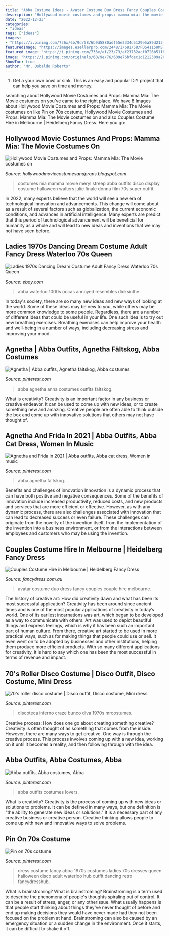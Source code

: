 ```yaml
---
title: "Abba Costume Ideas ~ Avatar Costume Duo Dress Fancy Couples Couple Hire Melbourne"
description: "Hollywood movie costumes and props: mamma mia: the movie costumes on"
date: "2022-12-23"
categories:
- "ideas"
tags: ["ideas"]
images:
- "https://i.pinimg.com/736x/6b/9d/58/6b9d5880adf55e2334d5129e5a89d213--adult-fancy-dress-ladies-fancy-dress.jpg"
featuredImage: "https://images.esellerpro.com/2448/I/681/58/FDS41159MSTR.jpg"
featured_image: "https://i.pinimg.com/736x/af/23/73/af23732acf0726b51f8f7b7a1527f191.jpg"
image: "https://i.pinimg.com/originals/60/9e/76/609e76bfdec1c1212309a2c96f811f1e.jpg"
ShowToc: true
author: "Mr. Osbaldo Roberts"
---
```



1. Get a your own bowl or sink. This is an easy and popular DIY project that can help you save on time and money.

	

		
searching about Hollywood Movie Costumes and Props: Mamma Mia: The Movie costumes on you've came to the right place. We have 8 Images about Hollywood Movie Costumes and Props: Mamma Mia: The Movie costumes on like Pin on 70s costume, Hollywood Movie Costumes and Props: Mamma Mia: The Movie costumes on and also Couples Costume Hire in Melbourne | Heidelberg Fancy Dress. Here you go:
		
    
## Hollywood Movie Costumes And Props: Mamma Mia: The Movie Costumes On

<img loading=lazy src="https://2.bp.blogspot.com/-kFXz7juyTGU/T6MOiOIeeJI/AAAAAAAArDo/7J80a1HJwDI/s1600/Meryl+Streep+mammamia+costumes.jpg" onerror="this.onerror=null;this.src='https://tse1.mm.bing.net/th?id=OIP.6v0WEqpddCoUdEq2sRWrzAHaK5&amp;pid=15.1';" alt="Hollywood Movie Costumes and Props: Mamma Mia: The Movie costumes on">

_Source: hollywoodmoviecostumesandprops.blogspot.com_

>costumes mia mamma movie meryl streep abba outfits disco display costume halloween walters julie finale donna film 70s super outfit. 

	

In 2022, many experts believe that the world will see a new era of technological innovation and advancements. This change will come about as a result of several factors such as globalization, the current economic conditions, and advances in artificial intelligence. Many experts are predict that this period of technological advancement will be beneficial for humanity as a whole and will lead to new ideas and inventions that we may not have seen before.

    
## Ladies 1970s Dancing Dream Costume Adult Fancy Dress Waterloo 70s Queen

<img loading=lazy src="https://images.esellerpro.com/2448/I/681/58/FDS41159MSTR.jpg" onerror="this.onerror=null;this.src='https://tse4.mm.bing.net/th?id=OIP.a51YgK31XiM01RKeWonSEwHaJ4&amp;pid=15.1';" alt="Ladies 1970s Dancing Dream Costume Adult Fancy Dress Waterloo 70s Queen">

_Source: ebay.com_

>abba waterloo 1000s occas annoyed resembles dicksinthe. 

	

In today's society, there are so many new ideas and new ways of looking at the world. Some of these ideas may be new to you, while others may be more common knowledge to some people. Regardless, there are a number of different ideas that could be useful in your life. One such idea is to try out new breathing exercises. Breathing exercises can help improve your health and well-being in a number of ways, including decreasing stress and improving your mood.

    
## Agnetha | Abba Outfits, Agnetha Fältskog, Abba Costumes

<img loading=lazy src="https://i.pinimg.com/736x/e2/50/31/e250315edf2ad166cb4e4db5a794f814.jpg" onerror="this.onerror=null;this.src='https://tse3.mm.bing.net/th?id=OIP.U5Ht26RCxlh7-bVT_ihhNAHaLU&amp;pid=15.1';" alt="Agnetha | Abba outfits, Agnetha fältskog, Abba costumes">

_Source: pinterest.com_

>abba agnetha anna costumes outfits fältskog. 

	

What is creativity?
Creativity is an important factor in any business or creative endeavor. It can be used to come up with new ideas, or to create something new and amazing. Creative people are often able to think outside the box and come up with innovative solutions that others may not have thought of.

    
## Agnetha And Frida In 2021 | Abba Outfits, Abba Cat Dress, Women In Music

<img loading=lazy src="https://i.pinimg.com/736x/af/23/73/af23732acf0726b51f8f7b7a1527f191.jpg" onerror="this.onerror=null;this.src='https://tse4.mm.bing.net/th?id=OIP.3u9GnMz_r8AAgKydvHkRVQHaKv&amp;pid=15.1';" alt="Agnetha and Frida in 2021 | Abba outfits, Abba cat dress, Women in music">

_Source: pinterest.com_

>abba agnetha faltskog. 

	

Benefits and challenges of innovation
Innovation is a dynamic process that can have both positive and negative consequences. Some of the benefits of innovation include increased productivity, reduced costs, and new products and services that are more efficient or effective. However, as with any dynamic process, there are also challenges associated with innovation that can lead to decreased success or even failure. These challenges can originate from the novelty of the invention itself, from the implementation of the invention into a business environment, or from the interactions between employees and customers who may be using the invention.

    
## Couples Costume Hire In Melbourne | Heidelberg Fancy Dress

<img loading=lazy src="http://www.fancydress.com.au/wp-content/uploads/2017/06/AVATAR-DUO.jpg" onerror="this.onerror=null;this.src='https://tse4.mm.bing.net/th?id=OIP.0JJJLgRPm3EzwrO0UvY5iAHaJ5&amp;pid=15.1';" alt="Couples Costume Hire in Melbourne | Heidelberg Fancy Dress">

_Source: fancydress.com.au_

>avatar costume duo dress fancy couples couple hire melbourne. 

	

The history of creative art: How did creativity dawn and what has been its most successful application?
Creativity has been around since ancient times and is one of the most popular applications of creativity in today’s world. One of its earliest incarnations was art, which began to be developed as a way to communicate with others. Art was used to depict beautiful things and express feelings, which is why it has been such an important part of human culture. From there, creative art started to be used in more practical ways, such as for making things that people could use or sell. It even went on to be adopted by businesses and other institutions, helping them produce more efficient products. With so many different applications for creativity, it is hard to say which one has been the most successful in terms of revenue and impact.

    
## 70&#039;s Roller Disco Costume | Disco Outfit, Disco Costume, Mini Dress

<img loading=lazy src="https://i.pinimg.com/originals/60/9e/76/609e76bfdec1c1212309a2c96f811f1e.jpg" onerror="this.onerror=null;this.src='https://tse2.mm.bing.net/th?id=OIP.bcitUE48ogfjwkNUkk-6MQHaN8&amp;pid=15.1';" alt="70&#039;s roller disco costume | Disco outfit, Disco costume, Mini dress">

_Source: pinterest.com_

>discoteca inferno craze bunco diva 1970s mrcostumes. 

	

Creative process: How does one go about creating something creative?
Creativity is often thought of as something that comes from the inside. However, there are many ways to get creative. One way is through the creative process. This process involves coming up with a new idea, working on it until it becomes a reality, and then following through with the idea.

    
## Abba Outfits, Abba Costumes, Abba

<img loading=lazy src="https://i.pinimg.com/736x/c1/66/be/c166be1a9120920b982e8849ecc90817--group-photos-abba.jpg" onerror="this.onerror=null;this.src='https://tse2.mm.bing.net/th?id=OIP.2GkBBJKvvJcT8JbG6g0xZgHaFg&amp;pid=15.1';" alt="Abba outfits, Abba costumes, Abba">

_Source: pinterest.com_

>abba outfits costumes lovers. 

	

What is creativity?
Creativity is the process of coming up with new ideas or solutions to problems. It can be defined in many ways, but one definition is "the ability to generate new ideas or solutions." It is a necessary part of any creative business or creative person. Creative thinking allows people to come up with new and innovative ways to solve problems.

    
## Pin On 70s Costume

<img loading=lazy src="https://i.pinimg.com/736x/6b/9d/58/6b9d5880adf55e2334d5129e5a89d213--adult-fancy-dress-ladies-fancy-dress.jpg" onerror="this.onerror=null;this.src='https://tse4.mm.bing.net/th?id=OIP.8hlA-uLarI3ww7iQKFBrcgHaJ3&amp;pid=15.1';" alt="Pin on 70s costume">

_Source: pinterest.com_

>dress costume fancy abba 1970s costumes ladies 70s dresses queen halloween disco adult waterloo hub outfit dancing retro fancydresshub. 

	

What is brainstroming?
What is brainstroming? Brainstroming is a term used to describe the phenomena of people's thoughts spiraling out of control. It can be a result of stress, anger, or any otherIssue. What usually happens is that people start thinking about things they've never thought of before and end up making decisions they would have never made had they not been focused on the problem at hand. Brainstroming can also be caused by an emergency situation or a sudden change in the environment. Once it starts, it can be difficult to shake it off.

